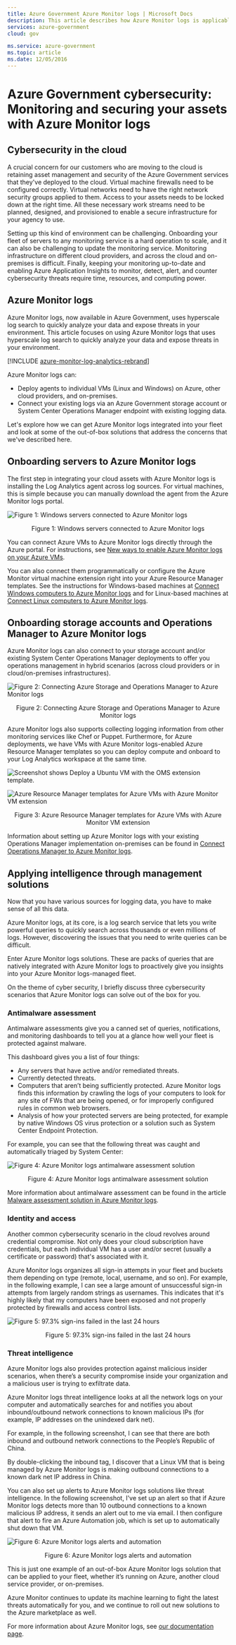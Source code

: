 ```yaml
---
title: Azure Government Azure Monitor logs | Microsoft Docs
description: This article describes how Azure Monitor logs is applicable to US Government agencies and solution providers
services: azure-government
cloud: gov

ms.service: azure-government
ms.topic: article
ms.date: 12/05/2016
---
```


# Azure Government cybersecurity: Monitoring and securing your assets with Azure Monitor logs

## Cybersecurity in the cloud
A crucial concern for our customers who are moving to the cloud is retaining asset management and security of the Azure Government services that they've deployed to the cloud. Virtual machine firewalls need to be configured correctly. Virtual networks need to have the right network security groups applied to them. Access to your assets needs to be locked down at the right time. All these necessary work streams need to be planned, designed, and provisioned to enable a secure infrastructure for your agency to use.

Setting up this kind of environment can be challenging. Onboarding your fleet of servers to any monitoring service is a hard operation to scale, and it can also be challenging to update the monitoring service. Monitoring infrastructure on different cloud providers, and across the cloud and on-premises is difficult. Finally, keeping your monitoring up-to-date and enabling Azure Application Insights to monitor, detect, alert, and counter cybersecurity threats require time, resources, and computing power.

## Azure Monitor logs
Azure Monitor logs, now available in Azure Government, uses hyperscale log search to quickly analyze your data and expose threats in your environment. This article focuses on using Azure Monitor logs that uses hyperscale log search to quickly analyze your data and expose threats in your environment.

[!INCLUDE [azure-monitor-log-analytics-rebrand](~/reusable-content/ce-skilling/azure/includes/azure-monitor-log-analytics-rebrand.md)]

Azure Monitor logs can:

* Deploy agents to individual VMs (Linux and Windows) on Azure, other cloud providers, and on-premises.
* Connect your existing logs via an Azure Government storage account or System Center Operations Manager endpoint with existing logging data.

Let's explore how we can get Azure Monitor logs integrated into your fleet and look at some of the out-of-box solutions that address the concerns that we've described here.

## Onboarding servers to Azure Monitor logs
The first step in integrating your cloud assets with Azure Monitor logs is installing the Log Analytics agent across log sources. For virtual machines, this is simple because you can manually download the agent from the Azure Monitor logs portal.

![Figure 1: Windows servers connected to Azure Monitor logs](./media/documentation-government-oms-figure1.png)
<p align="center">Figure 1: Windows servers connected to Azure Monitor logs</p>

You can connect Azure VMs to Azure Monitor logs directly through the Azure portal. For instructions, see [New ways to enable Azure Monitor logs on your Azure VMs](https://blogs.technet.microsoft.com/momteam/2016/02/10/new-ways-to-enable-log-analytics-oms-on-your-azure-vms/).

You can also connect them programmatically or configure the Azure Monitor virtual machine extension right into your Azure Resource Manager templates. See the instructions for Windows-based machines at [Connect Windows computers to Azure Monitor logs](../azure-monitor/agents/agent-windows.md) and for Linux-based machines at [Connect Linux computers to Azure Monitor logs](../azure-monitor/vm/monitor-virtual-machine.md).

## Onboarding storage accounts and Operations Manager to Azure Monitor logs
Azure Monitor logs can also connect to your storage account and/or existing System Center Operations Manager deployments to offer you operations management in hybrid scenarios (across cloud providers or in cloud/on-premises infrastructures).

![Figure 2: Connecting Azure Storage and Operations Manager to Azure Monitor logs](./media/documentation-government-oms-figure2.png)
<p align="center">Figure 2: Connecting Azure Storage and Operations Manager to Azure Monitor logs</p>

Azure Monitor logs also supports collecting logging information from other monitoring services like Chef or Puppet. Furthermore, for Azure deployments, we have VMs with Azure Monitor logs-enabled Azure Resource Manager templates so you can deploy compute and onboard to your Log Analytics workspace at the same time.

![Screenshot shows Deploy a Ubuntu VM with the OMS extension template.](./media/documentation-government-oms-figure3a.png)

![Azure Resource Manager templates for Azure VMs with Azure Monitor VM extension](./media/documentation-government-oms-figure3b.png)
<p align="center">Figure 3: Azure Resource Manager templates for Azure VMs with Azure Monitor VM extension</p>

Information about setting up Azure Monitor logs with your existing Operations Manager implementation on-premises can be found in [Connect Operations Manager to Azure Monitor logs](../azure-monitor/agents/om-agents.md).

## Applying intelligence through management solutions
Now that you have various sources for logging data, you have to make sense of all this data.

Azure Monitor logs, at its core, is a log search service that lets you write powerful queries to quickly search across thousands or even millions of logs. However, discovering the issues that you need to write queries can be difficult.

Enter Azure Monitor logs solutions. These are packs of queries that are natively integrated with Azure Monitor logs to proactively give you insights into your Azure Monitor logs-managed fleet.

On the theme of cyber security, I briefly discuss three cybersecurity scenarios that Azure Monitor logs can solve out of the box for you.

### Antimalware assessment
Antimalware assessments give you a canned set of queries, notifications, and monitoring dashboards to tell you at a glance how well your fleet is protected against malware.

This dashboard gives you a list of four things:
* Any servers that have active and/or remediated threats.
* Currently detected threats.
* Computers that aren’t being sufficiently protected. Azure Monitor logs finds this information by crawling the logs of your computers to look for any site of FWs that are being opened, or for improperly configured rules in common web browsers.
* Analysis of how your protected servers are being protected, for example by native Windows OS virus protection or a solution such as System Center Endpoint Protection.

For example, you can see that the following threat was caught and automatically triaged by System Center:

![Figure 4: Azure Monitor logs antimalware assessment solution](./media/documentation-government-oms-figure4.png)
<p align="center">Figure 4: Azure Monitor logs antimalware assessment solution</p>

More information about antimalware assessment can be found in the article [Malware assessment solution in Azure Monitor logs](../security-center/security-center-services.md#supported-endpoint-protection-solutions-).

### Identity and access
Another common cybersecurity scenario in the cloud revolves around credential compromise. Not only does your cloud subscription have credentials, but each individual VM has a user and/or secret (usually a certificate or password) that's associated with it.

Azure Monitor logs organizes all sign-in attempts in your fleet and buckets them depending on type (remote, local, username, and so on). For example, in the following example, I can see a large amount of unsuccessful sign-in attempts from largely random strings as usernames. This indicates that it's highly likely that my computers have been exposed and not properly protected by firewalls and access control lists.

![Figure 5: 97.3% sign-ins failed in the last 24 hours](./media/documentation-government-oms-figure5.png)
<p align="center">Figure 5: 97.3% sign-ins failed in the last 24 hours</p>

### Threat intelligence
Azure Monitor logs also provides protection against malicious insider scenarios, when there’s a security compromise inside your organization and a malicious user is trying to exfiltrate data.

Azure Monitor logs threat intelligence looks at all the network logs on your computer and automatically searches for and notifies you about inbound/outbound network connections to known malicious IPs (for example, IP addresses on the unindexed dark net).

For example, in the following screenshot, I can see that there are both inbound and outbound network connections to the People’s Republic of China.

By double-clicking the inbound tag, I discover that a Linux VM that is being managed by Azure Monitor logs is making outbound connections to a known dark net IP address in China.

You can also set up alerts to Azure Monitor logs solutions like threat intelligence. In the following screenshot, I've set up an alert so that if Azure Monitor logs detects more than 10 outbound connections to a known malicious IP address, it sends an alert out to me via email. I then configure that alert to fire an Azure Automation job, which is set up to automatically shut down that VM.

![Figure 6: Azure Monitor logs alerts and automation](./media/documentation-government-oms-figure6.png)
<p align="center">Figure 6: Azure Monitor logs alerts and automation</p>

This is just one example of an out-of-box Azure Monitor logs solution that can be applied to your fleet, whether it’s running on Azure, another cloud service provider, or on-premises.

Azure Monitor continues to update its machine learning to fight the latest threats automatically for you, and we continue to roll out new solutions to the Azure marketplace as well.

For more information about Azure Monitor logs, see [our documentation page](./documentation-government-overview.md).
